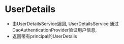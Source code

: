 # UserDetails

- 由UserDetailsService返回, UserDetailsService 通过 DaoAuthenticationProvider验证用户信息, 
- 返回带有principal的UserDetails
